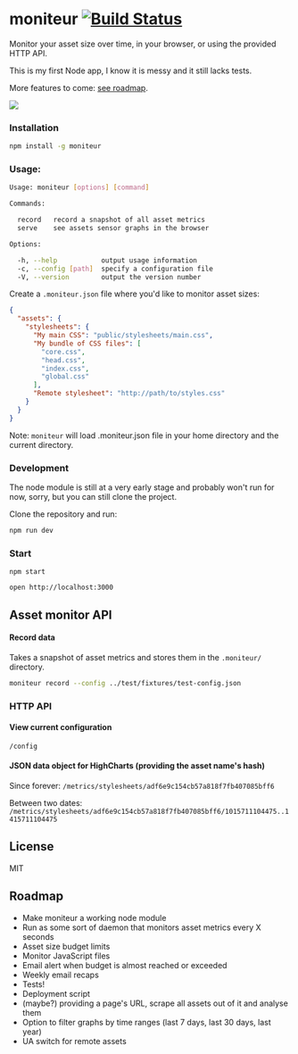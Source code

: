 # moniteur [![Build Status](https://travis-ci.org/kaelig/moniteur.svg)](https://travis-ci.org/kaelig/moniteur)

Monitor your asset size over time, in your browser,
or using the provided HTTP API.

This is my first Node app, I know it is messy and it still lacks tests.

More features to come: [see roadmap](#roadmap).

![ ](https://github.com/kaelig/moniteur/blob/master/docs/screenshot.png)

### Installation

```bash
npm install -g moniteur
```

### Usage:

```bash
Usage: moniteur [options] [command]

Commands:

  record   record a snapshot of all asset metrics
  serve    see assets sensor graphs in the browser

Options:

  -h, --help           output usage information
  -c, --config [path]  specify a configuration file
  -V, --version        output the version number
```

Create a `.moniteur.json` file where you'd like to monitor asset sizes:
```json
{
  "assets": {
    "stylesheets": {
      "My main CSS": "public/stylesheets/main.css",
      "My bundle of CSS files": [
        "core.css",
        "head.css",
        "index.css",
        "global.css"
      ],
      "Remote stylesheet": "http://path/to/styles.css"
    }
  }
}
```

Note: `moniteur` will load .moniteur.json file in your home directory
and the current directory.


### Development

The node module is still at a very early stage and probably
won't run for now, sorry, but you can still clone the project.

Clone the repository and run:

```bash
npm run dev
```

### Start

`npm start`

`open http://localhost:3000`

## Asset monitor API

#### Record data

Takes a snapshot of asset metrics and stores them in the `.moniteur/`
directory.

```bash
moniteur record --config ../test/fixtures/test-config.json
```


### HTTP API

#### View current configuration

`/config`

#### JSON data object for HighCharts (providing the asset name's hash)

Since forever:
`/metrics/stylesheets/adf6e9c154cb57a818f7fb407085bff6`

Between two dates:
`/metrics/stylesheets/adf6e9c154cb57a818f7fb407085bff6/1015711104475..1415711104475`


## License

MIT

## Roadmap

- Make moniteur a working node module
- Run as some sort of daemon that monitors asset metrics every X seconds
- Asset size budget limits
- Monitor JavaScript files
- Email alert when budget is almost reached or exceeded
- Weekly email recaps
- Tests!
- Deployment script
- (maybe?) providing a page's URL, scrape all assets out of it
  and analyse them
- Option to filter graphs by time ranges
  (last 7 days, last 30 days, last year)
- UA switch for remote assets
